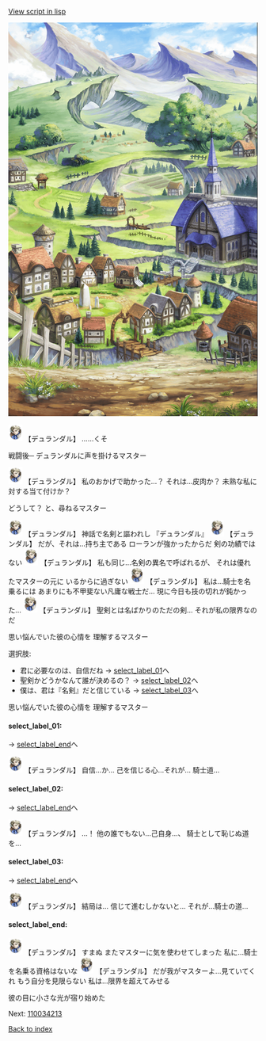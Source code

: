 [View script in lisp](../scripts/110034212.txt)

![004_outland.png](../images/backgrounds/004_outland.png)

<img src="../images/units/1100341.png" alt="1100341.png" height="34"/>
【デュランダル】
……くそ

戦闘後─
デュランダルに声を掛けるマスター

<img src="../images/units/1100341.png" alt="1100341.png" height="34"/>
【デュランダル】
私のおかげで助かった…？
それは…皮肉か？
未熟な私に対する当て付けか？

どうして？
と、尋ねるマスター

<img src="../images/units/1100341.png" alt="1100341.png" height="34"/>
【デュランダル】
神話で名剣と謳われし
『デュランダル』

<img src="../images/units/1100341.png" alt="1100341.png" height="34"/>
【デュランダル】
だが、それは…持ち主である
ローランが強かったからだ
剣の功績ではない

<img src="../images/units/1100341.png" alt="1100341.png" height="34"/>
【デュランダル】
私も同じ…名剣の異名で呼ばれるが、
それは優れたマスターの元に
いるからに過ぎない

<img src="../images/units/1100341.png" alt="1100341.png" height="34"/>
【デュランダル】
私は…騎士を名乗るには
あまりにも不甲斐ない凡庸な戦士だ…
現に今日も技の切れが鈍かった…

<img src="../images/units/1100341.png" alt="1100341.png" height="34"/>
【デュランダル】
聖剣とは名ばかりのただの剣…
それが私の限界なのだ

思い悩んでいた彼の心情を
理解するマスター

選択肢:
- 君に必要なのは、自信だね → [select_label_01](#select_label_01)へ
- 聖剣かどうかなんて誰が決めるの？ → [select_label_02](#select_label_02)へ
- 僕は、君は『名剣』だと信じている → [select_label_03](#select_label_03)へ

思い悩んでいた彼の心情を
理解するマスター

#### select_label_01:
 → [select_label_end](#select_label_end)へ

<img src="../images/units/1100341.png" alt="1100341.png" height="34"/>
【デュランダル】
自信…か…
己を信じる心…それが…
騎士道…

#### select_label_02:
 → [select_label_end](#select_label_end)へ

<img src="../images/units/1100341.png" alt="1100341.png" height="34"/>
【デュランダル】
…！
他の誰でもない…己自身…、
騎士として恥じぬ道を…

#### select_label_03:
 → [select_label_end](#select_label_end)へ

<img src="../images/units/1100341.png" alt="1100341.png" height="34"/>
【デュランダル】
結局は…
信じて進むしかないと…
それが…騎士の道…

#### select_label_end:

<img src="../images/units/1100341.png" alt="1100341.png" height="34"/>
【デュランダル】
すまぬ
またマスターに気を使わせてしまった
私に…騎士を名乗る資格はないな

<img src="../images/units/1100341.png" alt="1100341.png" height="34"/>
【デュランダル】
だが我がマスターよ…見ていてくれ
もう自分を見限らない
私は…限界を超えてみせる

彼の目に小さな光が宿り始めた


Next: [110034213](110034213.md)

[Back to index](index.md)
